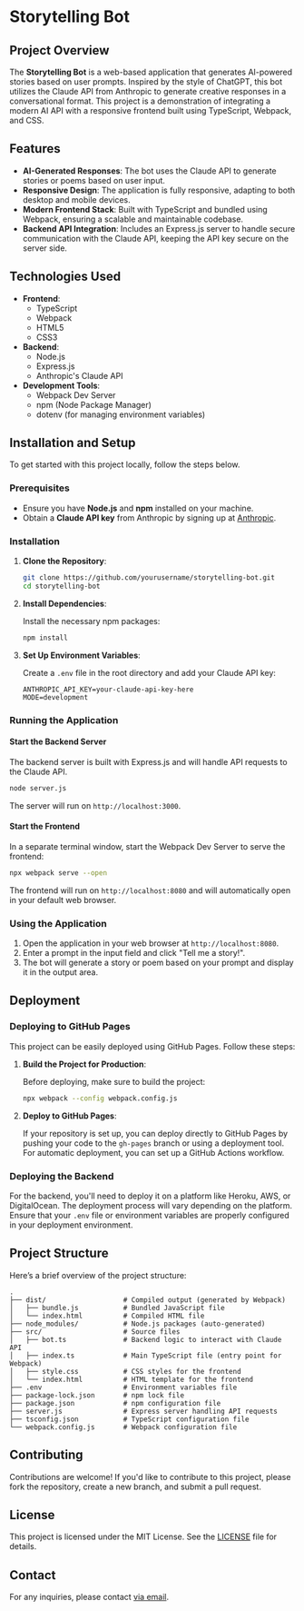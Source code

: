 # Storytelling Bot

## Project Overview

The **Storytelling Bot** is a web-based application that generates AI-powered stories based on user prompts. Inspired by the style of ChatGPT, this bot utilizes the Claude API from Anthropic to generate creative responses in a conversational format. This project is a demonstration of integrating a modern AI API with a responsive frontend built using TypeScript, Webpack, and CSS.

## Features

- **AI-Generated Responses**: The bot uses the Claude API to generate stories or poems based on user input.
- **Responsive Design**: The application is fully responsive, adapting to both desktop and mobile devices.
- **Modern Frontend Stack**: Built with TypeScript and bundled using Webpack, ensuring a scalable and maintainable codebase.
- **Backend API Integration**: Includes an Express.js server to handle secure communication with the Claude API, keeping the API key secure on the server side.

## Technologies Used

- **Frontend**:
  - TypeScript
  - Webpack
  - HTML5
  - CSS3
- **Backend**:
  - Node.js
  - Express.js
  - Anthropic's Claude API
- **Development Tools**:
  - Webpack Dev Server
  - npm (Node Package Manager)
  - dotenv (for managing environment variables)

## Installation and Setup

To get started with this project locally, follow the steps below.

### Prerequisites

- Ensure you have **Node.js** and **npm** installed on your machine.
- Obtain a **Claude API key** from Anthropic by signing up at [Anthropic](https://www.anthropic.com/).

### Installation

1. **Clone the Repository**:

   ```bash
   git clone https://github.com/yourusername/storytelling-bot.git
   cd storytelling-bot
   ```

2. **Install Dependencies**:

   Install the necessary npm packages:

   ```bash
   npm install
   ```

3. **Set Up Environment Variables**:

   Create a `.env` file in the root directory and add your Claude API key:

   ```plaintext
   ANTHROPIC_API_KEY=your-claude-api-key-here
   MODE=development
   ```

### Running the Application

#### Start the Backend Server

The backend server is built with Express.js and will handle API requests to the Claude API.

```bash
node server.js
```

The server will run on `http://localhost:3000`.

#### Start the Frontend

In a separate terminal window, start the Webpack Dev Server to serve the frontend:

```bash
npx webpack serve --open
```

The frontend will run on `http://localhost:8080` and will automatically open in your default web browser.

### Using the Application

1. Open the application in your web browser at `http://localhost:8080`.
2. Enter a prompt in the input field and click "Tell me a story!".
3. The bot will generate a story or poem based on your prompt and display it in the output area.

## Deployment

### Deploying to GitHub Pages

This project can be easily deployed using GitHub Pages. Follow these steps:

1. **Build the Project for Production**:

   Before deploying, make sure to build the project:

   ```bash
   npx webpack --config webpack.config.js
   ```

2. **Deploy to GitHub Pages**:

   If your repository is set up, you can deploy directly to GitHub Pages by pushing your code to the `gh-pages` branch or using a deployment tool. For automatic deployment, you can set up a GitHub Actions workflow.

### Deploying the Backend

For the backend, you'll need to deploy it on a platform like Heroku, AWS, or DigitalOcean. The deployment process will vary depending on the platform. Ensure that your `.env` file or environment variables are properly configured in your deployment environment.

## Project Structure

Here’s a brief overview of the project structure:

```
.
├── dist/                   # Compiled output (generated by Webpack)
│   ├── bundle.js           # Bundled JavaScript file
│   └── index.html          # Compiled HTML file
├── node_modules/           # Node.js packages (auto-generated)
├── src/                    # Source files
│   ├── bot.ts              # Backend logic to interact with Claude API
│   ├── index.ts            # Main TypeScript file (entry point for Webpack)
│   ├── style.css           # CSS styles for the frontend
│   └── index.html          # HTML template for the frontend
├── .env                    # Environment variables file
├── package-lock.json       # npm lock file
├── package.json            # npm configuration file
├── server.js               # Express server handling API requests
├── tsconfig.json           # TypeScript configuration file
└── webpack.config.js       # Webpack configuration file
```

## Contributing

Contributions are welcome! If you'd like to contribute to this project, please fork the repository, create a new branch, and submit a pull request.

## License

This project is licensed under the MIT License. See the [LICENSE](LICENSE) file for details.

## Contact

For any inquiries, please contact [via email](mailto:zuyevdmytro@gmail.com).
